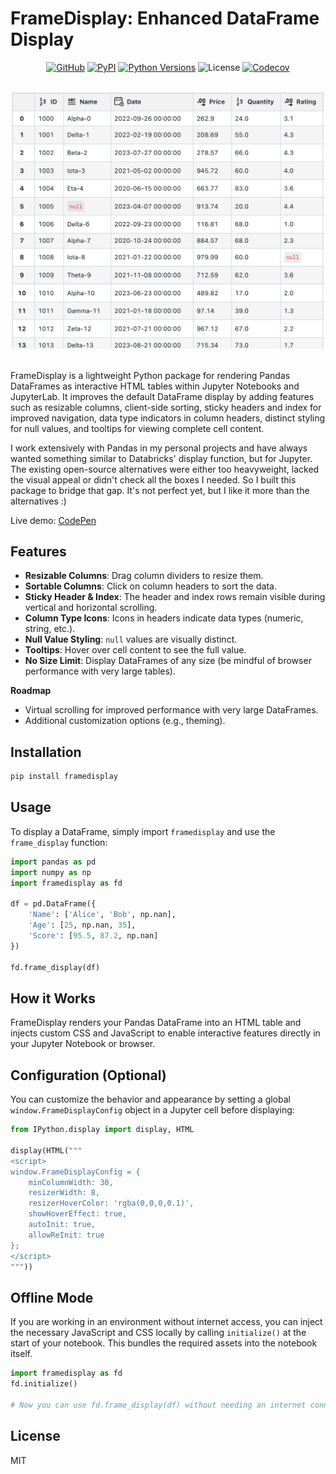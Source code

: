 # FrameDisplay: Enhanced DataFrame Display

<div align="center">

[![GitHub](https://img.shields.io/badge/nsarang-framedisplay-red?logo=github&logoSize=auto)](https://github.com/nsarang/framedisplay)
[![PyPI](https://img.shields.io/pypi/v/framedisplay?logoSize=auto)](https://pypi.org/project/framedisplay/)
[![Python Versions](https://img.shields.io/pypi/pyversions/framedisplay?logoSize=auto)](https://pypi.org/project/framedisplay/)
![License](https://img.shields.io/pypi/l/framedisplay?logo=auto&refresh=123)
[![Codecov](https://codecov.io/gh/nsarang/framedisplay/branch/main/graph/badge.svg)](https://codecov.io/gh/nsarang/framedisplay)

<br/>
<img alt="DataFrame" src="https://raw.githubusercontent.com/nsarang/framedisplay/refs/heads/main/assets/dataframe.png" width="500px" style="max-width: 100%;">

<br/>
<br/>
</div>

FrameDisplay is a lightweight Python package for rendering Pandas DataFrames as interactive HTML tables within Jupyter Notebooks and JupyterLab. It improves the default DataFrame display by adding features such as resizable columns, client-side sorting, sticky headers and index for improved navigation, data type indicators in column headers, distinct styling for null values, and tooltips for viewing complete cell content.

I work extensively with Pandas in my personal projects and have always wanted something similar to Databricks' display function, but for Jupyter. The existing open-source alternatives were either too heavyweight, lacked the visual appeal or didn't check all the boxes I needed. So I built this package to bridge that gap. It's not perfect yet, but I like it more than the alternatives :)


Live demo: [CodePen](https://codepen.io/B-L-A-Z-E/pen/empJPKV)

## Features

- **Resizable Columns**: Drag column dividers to resize them.
- **Sortable Columns**: Click on column headers to sort the data.
- **Sticky Header & Index**: The header and index rows remain visible during vertical and horizontal scrolling.
- **Column Type Icons**: Icons in headers indicate data types (numeric, string, etc.).
- **Null Value Styling**: `null` values are visually distinct.
- **Tooltips**: Hover over cell content to see the full value.
- **No Size Limit**: Display DataFrames of any size (be mindful of browser performance with very large tables).

**Roadmap**
- Virtual scrolling for improved performance with very large DataFrames.
- Additional customization options (e.g., theming).

## Installation

```bash
pip install framedisplay
```

## Usage

To display a DataFrame, simply import `framedisplay` and use the `frame_display` function:

```python
import pandas as pd
import numpy as np
import framedisplay as fd

df = pd.DataFrame({
    'Name': ['Alice', 'Bob', np.nan],
    'Age': [25, np.nan, 35],
    'Score': [95.5, 87.2, np.nan]
})

fd.frame_display(df)
```

## How it Works

FrameDisplay renders your Pandas DataFrame into an HTML table and injects custom CSS and JavaScript to enable interactive features directly in your Jupyter Notebook or browser.

## Configuration (Optional)

You can customize the behavior and appearance by setting a global `window.FrameDisplayConfig` object in a Jupyter cell before displaying:

```python
from IPython.display import display, HTML

display(HTML("""
<script>
window.FrameDisplayConfig = {
    minColumnWidth: 30,
    resizerWidth: 8,
    resizerHoverColor: 'rgba(0,0,0,0.1)',
    showHoverEffect: true,
    autoInit: true,
    allowReInit: true
};
</script>
"""))
```

## Offline Mode

If you are working in an environment without internet access, you can inject the necessary JavaScript and CSS locally by calling `initialize()` at the start of your notebook. This bundles the required assets into the notebook itself.

```python
import framedisplay as fd
fd.initialize()

# Now you can use fd.frame_display(df) without needing an internet connection
```

## License

MIT
